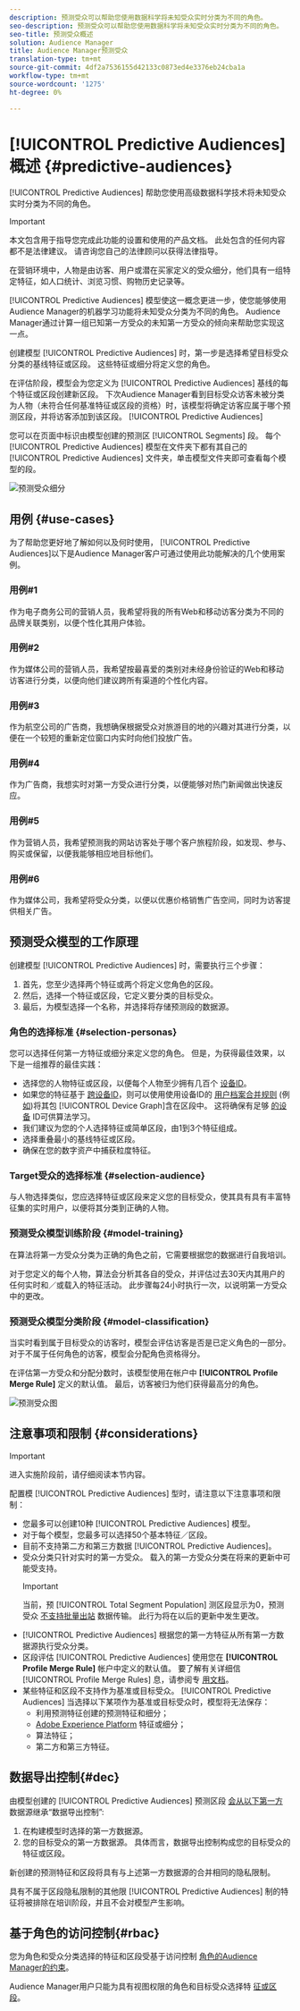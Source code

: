 ```yaml
---
description: 预测受众可以帮助您使用数据科学将未知受众实时分类为不同的角色。
seo-description: 预测受众可以帮助您使用数据科学将未知受众实时分类为不同的角色。
seo-title: 预测受众概述
solution: Audience Manager
title: Audience Manager预测受众
translation-type: tm+mt
source-git-commit: 4df2a7536155d42133c0873ed4e3376eb24cba1a
workflow-type: tm+mt
source-wordcount: '1275'
ht-degree: 0%

---
```



# [!UICONTROL Predictive Audiences] 概述 {#predictive-audiences}

[!UICONTROL Predictive Audiences] 帮助您使用高级数据科学技术将未知受众实时分类为不同的角色。

>[!IMPORTANT]
>本文包含用于指导您完成此功能的设置和使用的产品文档。 此处包含的任何内容都不是法律建议。 请咨询您自己的法律顾问以获得法律指导。

在营销环境中，人物是由访客、用户或潜在买家定义的受众细分，他们具有一组特定特征，如人口统计、浏览习惯、购物历史记录等。

[!UICONTROL Predictive Audiences] 模型使这一概念更进一步，使您能够使用Audience Manager的机器学习功能将未知受众分类为不同的角色。 Audience Manager通过计算一组已知第一方受众的未知第一方受众的倾向来帮助您实现这一点。

创建模型 [!UICONTROL Predictive Audiences] 时，第一步是选择希望目标受众分类的基线特征或区段。 这些特征或细分将定义您的角色。

在评估阶段，模型会为您定义为 [!UICONTROL Predictive Audiences] 基线的每个特征或区段创建新区段。 下次Audience Manager看到目标受众访客未被分类为人物（未符合任何基准特征或区段的资格）时，该模型将确定访客应属于哪个预测区段，并将访客添加到该区段。 [!UICONTROL Predictive Audiences]

您可以在页面中标识由模型创建的预测区 [!UICONTROL Segments] 段。 每个 [!UICONTROL Predictive Audiences] 模型在文件夹下都有其自己的 [!UICONTROL Predictive Audiences] 文件夹，单击模型文件夹即可查看每个模型的段。

![预测受众细分](assets/predictive-audiences-segments.png)

## 用例 {#use-cases}

为了帮助您更好地了解如何以及何时使用， [!UICONTROL Predictive Audiences]以下是Audience Manager客户可通过使用此功能解决的几个使用案例。

### 用例#1

作为电子商务公司的营销人员，我希望将我的所有Web和移动访客分类为不同的品牌关联类别，以便个性化其用户体验。

### 用例#2

作为媒体公司的营销人员，我希望按最喜爱的类别对未经身份验证的Web和移动访客进行分类，以便向他们建议跨所有渠道的个性化内容。

### 用例#3

作为航空公司的广告商，我想确保根据受众对旅游目的地的兴趣对其进行分类，以便在一个较短的重新定位窗口内实时向他们投放广告。

### 用例#4

作为广告商，我想实时对第一方受众进行分类，以便能够对热门新闻做出快速反应。

### 用例#5

作为营销人员，我希望预测我的网站访客处于哪个客户旅程阶段，如发现、参与、购买或保留，以便我能够相应地目标他们。

### 用例#6

作为媒体公司，我希望将受众分类，以便以优惠价格销售广告空间，同时为访客提供相关广告。

## 预测受众模型的工作原理

创建模型 [!UICONTROL Predictive Audiences] 时，需要执行三个步骤：

1. 首先，您至少选择两个特征或两个将定义您角色的区段。
1. 然后，选择一个特征或区段，它定义要分类的目标受众。
1. 最后，为模型选择一个名称，并选择将存储预测段的数据源。

### 角色的选择标准 {#selection-personas}

您可以选择任何第一方特征或细分来定义您的角色。 但是，为获得最佳效果，以下是一组推荐的最佳实践：

* 选择您的人物特征或区段，以便每个人物至少拥有几百个 [设备ID](../../reference/ids-in-aam.md)。
* 如果您的特征基于 [跨设备ID](../../reference/ids-in-aam.md)，则可以使用使用设备ID的 [用户档案合并规则](../profile-merge-rules/merge-rules-overview.md) (例 [如](../../reference/ids-in-aam.md))将其包 [!UICONTROL Device Graph]含在区段中。 这将确保有足够 [的设备](../../reference/ids-in-aam.md) ID可供算法学习。
* 我们建议为您的个人选择特征或简单区段，由1到3个特征组成。
* 选择重叠最小的基线特征或区段。
* 确保在您的数字资产中捕获粒度特征。

### Target受众的选择标准 {#selection-audience}

与人物选择类似，您应选择特征或区段来定义您的目标受众，使其具有具有丰富特征集的实时用户，以便将其分类到正确的人物。

### 预测受众模型训练阶段 {#model-training}

在算法将第一方受众分类为正确的角色之前，它需要根据您的数据进行自我培训。

对于您定义的每个人物，算法会分析其各自的受众，并评估过去30天内其用户的任何实时和／或载入的特征活动。
此步骤每24小时执行一次，以说明第一方受众中的更改。

### 预测受众模型分类阶段 {#model-classification}

当实时看到属于目标受众的访客时，模型会评估访客是否是已定义角色的一部分。 对于不属于任何角色的访客，模型会分配角色资格得分。

在评估第一方受众和分配分数时，该模型使用在帐户中 **[!UICONTROL Profile Merge Rule]** 定义的默认值。 最后，访客被归为他们获得最高分的角色。

![预测受众图](assets/predictive-audiences-graph.png)

## 注意事项和限制 {#considerations}

>[!IMPORTANT]
> 进入实施阶段前，请仔细阅读本节内容。

配置模 [!UICONTROL Predictive Audiences] 型时，请注意以下注意事项和限制：

* 您最多可以创建10种 [!UICONTROL Predictive Audiences] 模型。
* 对于每个模型，您最多可以选择50个基本特征／区段。
* 目前不支持第二方和第三方数据 [!UICONTROL Predictive Audiences]。
* 受众分类只针对实时的第一方受众。 载入的第一方受众分类在将来的更新中可能受支持。
   >[!IMPORTANT]
   > 当前，预 [!UICONTROL Total Segment Population] 测区段显示为0，预测受众 [不支持批量出站](../../integration/receiving-audience-data/batch-outbound-transfers/batch-outbound-overview.md) 数据传输。 此行为将在以后的更新中发生更改。
* [!UICONTROL Predictive Audiences] 根据您的第一方特征从所有第一方数据源执行受众分类。
* 区段评估 [!UICONTROL Predictive Audiences] 使用您在 **[!UICONTROL Profile Merge Rule]** 帐户中定义的默认值。 要了解有关详细信 [!UICONTROL Profile Merge Rules] 息，请参阅专 [用文档](https://docs.adobe.com/content/help/en/audience-manager/user-guide/features/profile-merge-rules/merge-rules-overview.html)。
* 某些特征和区段不支持作为基准或目标受众。 [!UICONTROL Predictive Audiences] 当选择以下某项作为基准或目标受众时，模型将无法保存：
   * 利用预测特征创建的预测特征和细分；
   * [Adobe Experience Platform](../integration/../../integration/integration-aep/aam-aep-audience-sharing.md) 特征或细分；
   * 算法特征；
   * 第二方和第三方特征。

## 数据导出控制{#dec}

由模型创建的 [!UICONTROL Predictive Audiences] 预测区段 [会从以下第一方](https://docs.adobe.com/content/help/en/audience-manager/user-guide/features/data-export-controls.html) 数据源继承“数据导出控制”:

1. 在构建模型时选择的第一方数据源。
1. 您的目标受众的第一方数据源。 具体而言，数据导出控制构成您的目标受众的特征或区段。

新创建的预测特征和区段将具有与上述第一方数据源的合并相同的隐私限制。

具有不属于区段隐私限制的其他限 [!UICONTROL Predictive Audiences] 制的特征将被排除在培训阶段，并且不会对模型产生影响。

## 基于角色的访问控制{#rbac}

您为角色和受众分类选择的特征和区段受基于访问控制 [角色的Audience Manager的约束](https://docs.adobe.com/content/help/en/audience-manager/user-guide/features/administration/administration-overview.html)。

Audience Manager用户只能为具有视图权限的角色和目标受众选择特 [征或区段](https://docs.adobe.com/content/help/en/audience-manager/user-guide/features/administration/administration-overview.html#wild-card-permissions)。
